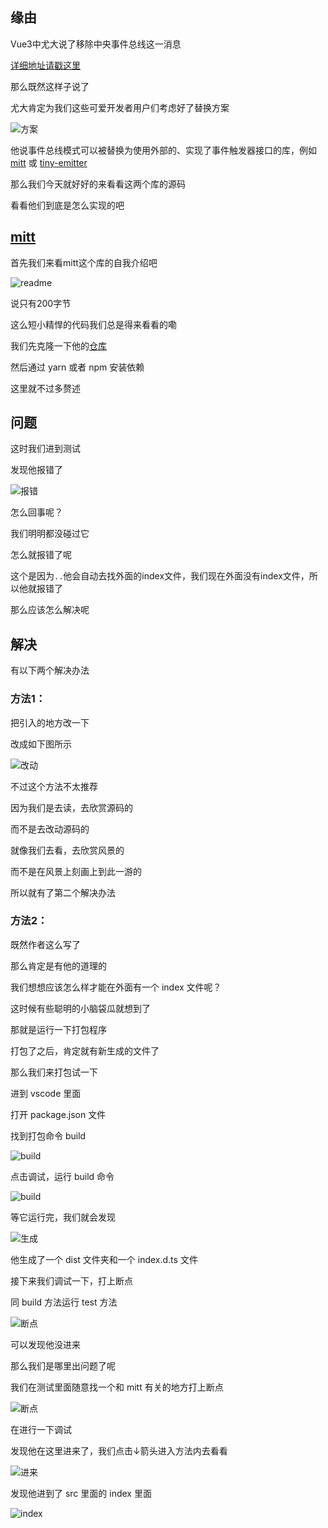 ## 缘由

Vue3中尤大说了移除中央事件总线这一消息

[详细地址请戳这里](https://v3.cn.vuejs.org/guide/migration/events-api.html#%E6%A6%82%E8%A7%88)

那么既然这样子说了

尤大肯定为我们这些可爱开发者用户们考虑好了替换方案

![方案](https://cdn.jsdelivr.net/gh/Vixcity/FigureBed/img/202111040926505.jpg)

他说事件总线模式可以被替换为使用外部的、实现了事件触发器接口的库，例如 [mitt](https://github.com/developit/mitt) 或 [tiny-emitter](https://github.com/scottcorgan/tiny-emitter)

那么我们今天就好好的来看看这两个库的源码

看看他们到底是怎么实现的吧

## [mitt](https://github.com/developit/mitt)

首先我们来看mitt这个库的自我介绍吧

![readme](https://cdn.jsdelivr.net/gh/Vixcity/FigureBed/img/202111040930142.jpg)

说只有200字节

这么短小精悍的代码我们总是得来看看的嘞

我们先克隆一下他的[仓库](https://github.com/developit/mitt)

然后通过 yarn 或者 npm 安装依赖

这里就不过多赘述

## 问题

这时我们进到测试

发现他报错了

![报错](https://cdn.jsdelivr.net/gh/Vixcity/FigureBed/img/202111041053193.jpg)

怎么回事呢？

我们明明都没碰过它

怎么就报错了呢

这个是因为`..`他会自动去找外面的index文件，我们现在外面没有index文件，所以他就报错了

那么应该怎么解决呢

## 解决

有以下两个解决办法

### 方法1：

把引入的地方改一下

改成如下图所示

![改动](https://cdn.jsdelivr.net/gh/Vixcity/FigureBed/img/202111041058134.jpg)

不过这个方法不太推荐

因为我们是去读，去欣赏源码的

而不是去改动源码的

就像我们去看，去欣赏风景的

而不是在风景上刻画上到此一游的

所以就有了第二个解决办法

### 方法2：

既然作者这么写了

那么肯定是有他的道理的

我们想想应该怎么样才能在外面有一个 index 文件呢？

这时候有些聪明的小脑袋瓜就想到了

那就是运行一下打包程序

打包了之后，肯定就有新生成的文件了

那么我们来打包试一下

进到 vscode 里面

打开 package.json 文件

找到打包命令 build

![build](https://cdn.jsdelivr.net/gh/Vixcity/FigureBed/img/202111041104918.jpg)

点击调试，运行 build 命令

![build](https://cdn.jsdelivr.net/gh/Vixcity/FigureBed/img/202111041106020.jpg)

等它运行完，我们就会发现

![生成](https://cdn.jsdelivr.net/gh/Vixcity/FigureBed/img/202111052125120.png)

他生成了一个 dist 文件夹和一个 index.d.ts 文件

接下来我们调试一下，打上断点

同 build 方法运行 test 方法

![断点](https://cdn.jsdelivr.net/gh/Vixcity/FigureBed/img/202111052134251.png)

可以发现他没进来

那么我们是哪里出问题了呢

我们在测试里面随意找一个和 mitt 有关的地方打上断点

![断点](https://cdn.jsdelivr.net/gh/Vixcity/FigureBed/img/202111052136670.png)

在进行一下调试

发现他在这里进来了，我们点击↓箭头进入方法内去看看

![进来](https://cdn.jsdelivr.net/gh/Vixcity/FigureBed/img/202111052138637.png)

发现他进到了 src 里面的 index 里面

![index](https://cdn.jsdelivr.net/gh/Vixcity/FigureBed/img/202111052149760.png)


